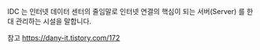 IDC 는 인터넷 데이터 센터의 줄임말로 인터넷 연결의 핵심이 되는 서버(Server) 를 한대 관리하는 시설을 말합니다.




참고
https://dany-it.tistory.com/172